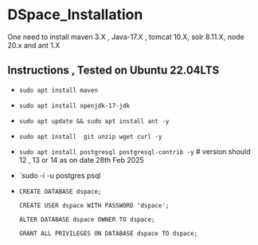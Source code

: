 # DSpace_Installation

 One need to install maven 3.X , Java-17.X , tomcat 10.X, solr 8.11.X, node 20.x and ant 1.X

 ## Instructions  , Tested on Ubuntu 22.04LTS
 -  `sudo apt install maven`
 -   `sudo apt install openjdk-17-jdk`
 -   `sudo apt update && sudo apt install ant -y`
 -   `sudo apt install  git unzip wget curl -y`
 -   `sudo apt install postgresql postgresql-contrib -y`  # version should 12 , 13 or 14 as on date 28th Feb 2025
 -   `sudo -i -u postgres psql
 -  `CREATE DATABASE dspace;`
   
     `CREATE USER dspace WITH PASSWORD 'dspace';`
    
     `ALTER DATABASE dspace OWNER TO dspace;`
    
     `GRANT ALL PRIVILEGES ON DATABASE dspace TO dspace;`


